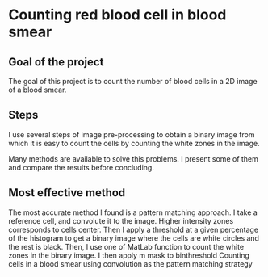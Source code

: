 # Counting red blood cell in blood smear

## Goal of the project

The goal of this project is to count the number of blood cells in a 2D image
of a blood smear.

## Steps
I use several steps of image pre-processing to obtain a binary image from which it is
easy to count the cells by counting the white zones in the image.

Many methods are available to solve this problems. I  present some of them and
compare the results before concluding.

## Most effective method
The most accurate method I found is a pattern matching approach.
I take a reference cell, and convolute it to the image. Higher intensity zones corresponds to cells center.
Then I apply a threshold at a given percentage of the histogram to get a binary image where the cells
are white circles and the rest is black.
Then, I use one of MatLab function to count the white zones in the binary image.
I then apply m mask to  binthreshold Counting cells in a blood smear using convolution as the pattern matching strategy
